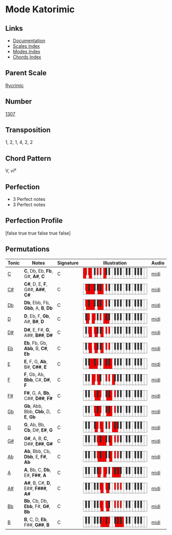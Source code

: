 # Mode Katorimic

## Links

- [Documentation](README.md)
- [Scales Index](Scales.md)
- [Modes Index](Modes.md)
- [Chords Index](Chords.md)

## Parent Scale

[Rycrimic](ScaleRycrimic.md)

## Number

[1307](https://ianring.com/musictheory/scales/1307)

## Transposition

1, 2, 1, 4, 2, 2

## Chord Pattern

V, vi⁰

## Perfection

- 3 Perfect notes
- 3 Perfect notes

## Perfection Profile

[false true true false true false]

## Permutations

| Tonic | Notes | Signature | Illustration | Audio |
|-------|-------|-----------|--------------|-------|
| [C](ModeCNaturalKatorimic.md) | **C**, Db, Eb, **Fb**, G#, **A#**, **C** | C | ![CNaturalKatorimic](ModeCNaturalKatorimic.png) | [midi](https://github.com/edipermadi/music/blob/main/docs/ModeCNaturalKatorimic.mid?raw=true) |
| [C#](ModeCSharpKatorimic.md) | **C#**, D, E, **F**, G##, **A##**, **C#** | C | ![CSharpKatorimic](ModeCSharpKatorimic.png) | [midi](https://github.com/edipermadi/music/blob/main/docs/ModeCSharpKatorimic.mid?raw=true) |
| [Db](ModeDFlatKatorimic.md) | **Db**, Ebb, Fb, **Gbb**, A, **B**, **Db** | C | ![DFlatKatorimic](ModeDFlatKatorimic.png) | [midi](https://github.com/edipermadi/music/blob/main/docs/ModeDFlatKatorimic.mid?raw=true) |
| [D](ModeDNaturalKatorimic.md) | **D**, Eb, F, **Gb**, A#, **B#**, **D** | C | ![DNaturalKatorimic](ModeDNaturalKatorimic.png) | [midi](https://github.com/edipermadi/music/blob/main/docs/ModeDNaturalKatorimic.mid?raw=true) |
| [D#](ModeDSharpKatorimic.md) | **D#**, E, F#, **G**, A##, **B##**, **D#** | C | ![DSharpKatorimic](ModeDSharpKatorimic.png) | [midi](https://github.com/edipermadi/music/blob/main/docs/ModeDSharpKatorimic.mid?raw=true) |
| [Eb](ModeEFlatKatorimic.md) | **Eb**, Fb, Gb, **Abb**, B, **C#**, **Eb** | C | ![EFlatKatorimic](ModeEFlatKatorimic.png) | [midi](https://github.com/edipermadi/music/blob/main/docs/ModeEFlatKatorimic.mid?raw=true) |
| [E](ModeENaturalKatorimic.md) | **E**, F, G, **Ab**, B#, **C##**, **E** | C | ![ENaturalKatorimic](ModeENaturalKatorimic.png) | [midi](https://github.com/edipermadi/music/blob/main/docs/ModeENaturalKatorimic.mid?raw=true) |
| [F](ModeFNaturalKatorimic.md) | **F**, Gb, Ab, **Bbb**, C#, **D#**, **F** | C | ![FNaturalKatorimic](ModeFNaturalKatorimic.png) | [midi](https://github.com/edipermadi/music/blob/main/docs/ModeFNaturalKatorimic.mid?raw=true) |
| [F#](ModeFSharpKatorimic.md) | **F#**, G, A, **Bb**, C##, **D##**, **F#** | C | ![FSharpKatorimic](ModeFSharpKatorimic.png) | [midi](https://github.com/edipermadi/music/blob/main/docs/ModeFSharpKatorimic.mid?raw=true) |
| [Gb](ModeGFlatKatorimic.md) | **Gb**, Abb, Bbb, **Cbb**, D, **E**, **Gb** | C | ![GFlatKatorimic](ModeGFlatKatorimic.png) | [midi](https://github.com/edipermadi/music/blob/main/docs/ModeGFlatKatorimic.mid?raw=true) |
| [G](ModeGNaturalKatorimic.md) | **G**, Ab, Bb, **Cb**, D#, **E#**, **G** | C | ![GNaturalKatorimic](ModeGNaturalKatorimic.png) | [midi](https://github.com/edipermadi/music/blob/main/docs/ModeGNaturalKatorimic.mid?raw=true) |
| [G#](ModeGSharpKatorimic.md) | **G#**, A, B, **C**, D##, **E##**, **G#** | C | ![GSharpKatorimic](ModeGSharpKatorimic.png) | [midi](https://github.com/edipermadi/music/blob/main/docs/ModeGSharpKatorimic.mid?raw=true) |
| [Ab](ModeAFlatKatorimic.md) | **Ab**, Bbb, Cb, **Dbb**, E, **F#**, **Ab** | C | ![AFlatKatorimic](ModeAFlatKatorimic.png) | [midi](https://github.com/edipermadi/music/blob/main/docs/ModeAFlatKatorimic.mid?raw=true) |
| [A](ModeANaturalKatorimic.md) | **A**, Bb, C, **Db**, E#, **F##**, **A** | C | ![ANaturalKatorimic](ModeANaturalKatorimic.png) | [midi](https://github.com/edipermadi/music/blob/main/docs/ModeANaturalKatorimic.mid?raw=true) |
| [A#](ModeASharpKatorimic.md) | **A#**, B, C#, **D**, E##, **F###**, **A#** | C | ![ASharpKatorimic](ModeASharpKatorimic.png) | [midi](https://github.com/edipermadi/music/blob/main/docs/ModeASharpKatorimic.mid?raw=true) |
| [Bb](ModeBFlatKatorimic.md) | **Bb**, Cb, Db, **Ebb**, F#, **G#**, **Bb** | C | ![BFlatKatorimic](ModeBFlatKatorimic.png) | [midi](https://github.com/edipermadi/music/blob/main/docs/ModeBFlatKatorimic.mid?raw=true) |
| [B](ModeBNaturalKatorimic.md) | **B**, C, D, **Eb**, F##, **G##**, **B** | C | ![BNaturalKatorimic](ModeBNaturalKatorimic.png) | [midi](https://github.com/edipermadi/music/blob/main/docs/ModeBNaturalKatorimic.mid?raw=true) |
